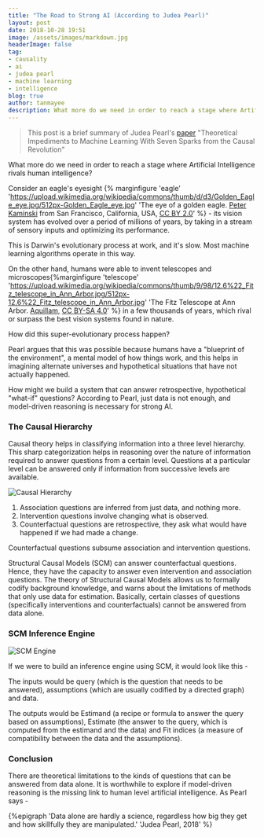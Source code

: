```yaml
---
title: "The Road to Strong AI (According to Judea Pearl)"
layout: post
date: 2018-10-28 19:51
image: /assets/images/markdown.jpg
headerImage: false
tag:
- causality
- ai
- judea pearl
- machine learning
- intelligence
blog: true
author: tanmayee
description: What more do we need in order to reach a stage where Artificial Intelligence rivals human intelligence?
---
```


> This post is a brief summary of Judea Pearl's [paper](https://arxiv.org/abs/1801.04016) "Theoretical Impediments to Machine Learning With Seven Sparks from the Causal Revolution"  <!--more-->

What more do we need in order to reach a stage where Artificial Intelligence rivals human intelligence?

Consider an eagle's eyesight {% marginfigure 'eagle' 'https://upload.wikimedia.org/wikipedia/commons/thumb/d/d3/Golden_Eagle_eye.jpg/512px-Golden_Eagle_eye.jpg' 'The eye of a golden eagle. <a href="https://www.flickr.com/people/35034359460@N01">Peter Kaminski</a> from San Francisco, California, USA, <a href="https://creativecommons.org/licenses/by/2.0/legalcode" rel="license">CC BY 2.0</a>' %} - its vision system has evolved over a period of millions of years, by taking in a stream of sensory inputs and optimizing its performance.

This is Darwin's evolutionary process at work, and it's slow. Most machine learning algorithms operate in this way.

On the other hand, humans were able to invent telescopes and microscopes{%marginfigure 'telescope' 'https://upload.wikimedia.org/wikipedia/commons/thumb/9/98/12.6%22_Fitz_telescope_in_Ann_Arbor.jpg/512px-12.6%22_Fitz_telescope_in_Ann_Arbor.jpg' 'The Fitz Telescope at Ann Arbor. <a href="https://commons.wikimedia.org/wiki/User:Aquillam">Aquillam,</a> <a href="https://creativecommons.org/licenses/by-sa/4.0/legalcode" rel="license">CC BY-SA 4.0</a>' %} in a few thousands of years, which rival or surpass the best vision systems found in nature.

How did this super-evolutionary process happen?

Pearl argues that this was possible because humans have a "blueprint of the environment", a mental model of how things work, and this helps in imagining alternate universes and hypothetical situations that have not actually happened.

How might we build a system that can answer retrospective, hypothetical "what-if" questions? According to Pearl, just data is not enough, and model-driven reasoning is necessary for strong AI.

### The Causal Hierarchy
Causal theory helps in classifying information into a three level hierarchy. This sharp categorization helps in reasoning over the nature of information required to answer questions from a certain level. Questions at a particular level can be answered only if information from successive levels are available.

![Causal Hierarchy](https://raw.githubusercontent.com/triptoes1/triptoes1.github.io/master/assets/images/causal-hierarchy.png)

1. Association questions are inferred from just data, and nothing more.
2. Intervention questions involve changing what is observed.
3. Counterfactual questions are retrospective, they ask what would have happened if we had made a change.

Counterfactual questions subsume association and intervention questions.

Structural Causal Models (SCM) can answer counterfactual questions. Hence, they have the capacity to answer even intervention and association questions. The theory of Structural Causal Models allows us to formally codify background knowledge, and warns about the limitations of methods that only use data for estimation. Basically, certain classes of questions (specifically interventions and counterfactuals) cannot be answered from data alone.

### SCM Inference Engine
![SCM Engine](https://raw.githubusercontent.com/triptoes1/triptoes1.github.io/master/assets/images/scm-inference-engine.png)

If we were to build an inference engine using SCM, it would look like this -

The inputs would be query (which is the question that needs to be answered), assumptions (which are usually codified by a directed graph) and data.

The outputs would be Estimand (a recipe or formula to answer the query based on assumptions), Estimate (the answer to the query, which is computed from the estimand and the data) and  Fit indices (a measure of compatibility between the data and the assumptions).

### Conclusion
There are theoretical limitations to the kinds of questions that can be answered from data alone. It is worthwhile to explore if model-driven reasoning is the missing link to human level artificial intelligence. As Pearl says -

{%epigraph 'Data alone are hardly a science, regardless how big they get and how skillfully they are manipulated.' 'Judea Pearl, 2018' %}
